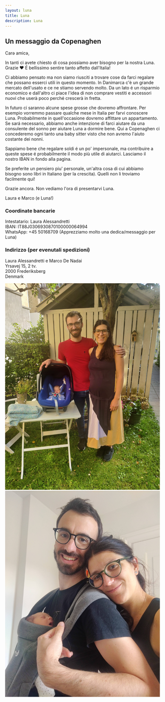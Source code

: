 ```yaml
---
layout: luna
title: Luna
description: Luna
---
```


## Un messaggio da Copenaghen 


Carə amicə,

In tanti ci avete chiesto di cosa possiamo aver bisogno per la nostra Luna.     
Grazie ❤️ 
É bellissimo sentire tanto affetto dall'Italia!

Ci abbiamo pensato ma non siamo riusciti a trovare cose da farci regalare che possano esserci utili in questo momento. In Danimarca c'è un grande mercato dell'usato e ce ne stiamo servendo molto. Da un lato é un risparmio economico e dall'altro ci piace l'idea di non comprare vestiti e accessori nuovi che userà poco perché crescerà in fretta. 

In futuro ci saranno alcune spese grosse che dovremo affrontare. Per esempio vorremmo passare qualche mese in Italia per farvi conoscere Luna. Probabilmente in quell'occasione dovremo affittare un appartamento. Se sará necessario, abbiamo anche intenzione di farci aiutare da una consulente del sonno per aiutare Luna a dormire bene. Qui a Copenaghen ci concederemo ogni tanto una baby sitter visto che non avremo l'aiuto costante dei nonni.

Sappiamo bene che regalare soldi é un po' impersonale, ma contribuire a queste spese é probabilmente il modo più utile di aiutarci. Lasciamo il nostro IBAN in fondo alla pagina. 

Se preferite un pensiero piu' personale, un'altra cosa di cui abbiamo bisogno sono libri in Italiano (per la crescita). Quelli non li troviamo facilmente qui! 

Grazie ancora. Non vediamo l'ora di presentarvi Luna. 

Laura e Marco (e Luna!)


### Coordinate bancarie

Intestatario: Laura Alessandretti    
IBAN: IT88J0306930870100000064994    
WhatsApp: +45 50168709  (Apprezziamo molto una dedica/messaggio per Luna)    

### Indirizzo (per evenutali spedizioni)
Laura Alessandretti e Marco De Nadai    
Yrsavej 15, 2 tv.    
2000 Frederiksberg    
Denmark    



![image info](./pics/IMG_20240824_170405.jpg)
![image info](./pics/IMG_20240828_134910.jpg)
